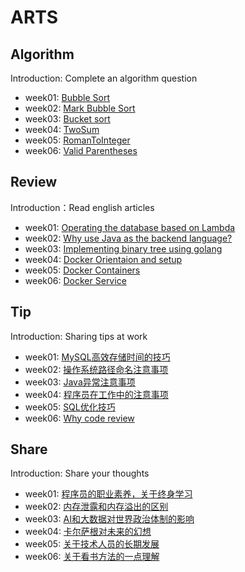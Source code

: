 # ARTS 

## Algorithm
Introduction: Complete an algorithm question
+ week01: [Bubble Sort](https://github.com/xiao2shiqi/ARTS/blob/master/week1/Algorithm.md)
+ week02: [Mark Bubble Sort](https://github.com/xiao2shiqi/ARTS/blob/master/week2/Algorithm.md)
+ week03: [Bucket sort](https://github.com/xiao2shiqi/ARTS/blob/master/week3/Algorithm.md)
+ week04: [TwoSum](https://github.com/xiao2shiqi/ARTS/tree/master/week4/Algorithm.md)
+ week05: [RomanToInteger](https://github.com/xiao2shiqi/ARTS/tree/master/week5/Algorithm.md)
+ week06: [Valid Parentheses](https://github.com/xiao2shiqi/ARTS/tree/master/week6/Algorithm.md)

## Review
Introduction：Read english articles
+ week01: [Operating the database based on Lambda](https://github.com/xiao2shiqi/ARTS/blob/master/week1/Review.md)
+ week02: [Why use Java as the backend language?](https://github.com/xiao2shiqi/ARTS/blob/master/week2/Review.md)
+ week03: [Implementing binary tree using golang](https://github.com/xiao2shiqi/ARTS/blob/master/week3/Review.md)
+ week04: [Docker Orientaion and setup](https://github.com/xiao2shiqi/ARTS/blob/master/week4/Review.md)
+ week05: [Docker Containers](https://github.com/xiao2shiqi/ARTS/blob/master/week5/Review.md)
+ week06: [Docker Service](https://github.com/xiao2shiqi/ARTS/blob/master/week6/Review.md)

## Tip
Introduction: Sharing tips at work
+ week01: [MySQL高效存储时间的技巧](https://github.com/xiao2shiqi/ARTS/blob/master/week1/Tip.md)
+ week02: [操作系统路径命名注意事项](https://github.com/xiao2shiqi/ARTS/blob/master/week2/Tip.md)
+ week03: [Java异常注意事项](https://github.com/xiao2shiqi/ARTS/blob/master/week3/Tip.md)
+ week04: [程序员在工作中的注意事项](https://github.com/xiao2shiqi/ARTS/blob/master/week4/Tip.md)
+ week05: [SQL优化技巧](https://github.com/xiao2shiqi/ARTS/blob/master/week5/Tip.md)
+ week06: [Why code review](https://github.com/xiao2shiqi/ARTS/blob/master/week6/Tip.md)

## Share
Introduction: Share your thoughts
+ week01: [程序员的职业素养，关于终身学习](https://github.com/xiao2shiqi/ARTS/blob/master/week1/Share.md) 
+ week02: [内存泄露和内存溢出的区别](https://github.com/xiao2shiqi/ARTS/blob/master/week2/Share.md) 
+ week03: [AI和大数据对世界政治体制的影响](https://github.com/xiao2shiqi/ARTS/blob/master/week3/Share.md) 
+ week04: [卡尔萨根对未来的幻想](https://github.com/xiao2shiqi/ARTS/blob/master/week4/Share.md)
+ week05: [关于技术人员的长期发展](https://github.com/xiao2shiqi/ARTS/blob/master/week5/Share.md)
+ week06: [关于看书方法的一点理解](https://github.com/xiao2shiqi/ARTS/blob/master/week6/Share.md)
